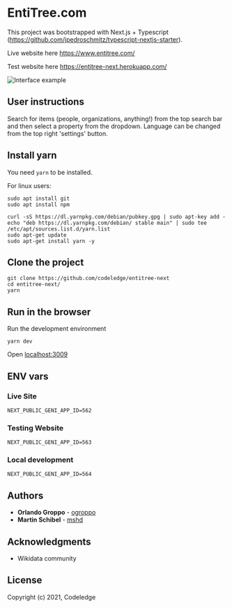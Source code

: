 # EntiTree.com

This project was bootstrapped with Next.js + Typescript (https://github.com/jpedroschmitz/typescript-nextjs-starter).

Live website here https://www.entitree.com/

Test website here https://entitree-next.herokuapp.com/

![Interface example](https://github.com/codeledge/entitree-next/blob/main/public/examples/interface.png)

## User instructions

Search for items (people, organizations, anything!) from the top search bar and then select a property from the dropdown.
Language can be changed from the top right 'settings' button.

## Install yarn

You need `yarn` to be installed.

For linux users:

```
sudo apt install git
sudo apt install npm

curl -sS https://dl.yarnpkg.com/debian/pubkey.gpg | sudo apt-key add -
echo "deb https://dl.yarnpkg.com/debian/ stable main" | sudo tee /etc/apt/sources.list.d/yarn.list
sudo apt-get update
sudo apt-get install yarn -y
```

## Clone the project

```
git clone https://github.com/codeledge/entitree-next
cd entitree-next/
yarn
```

## Run in the browser

Run the development environment

```
yarn dev
```

Open [localhost:3009](http://localhost:3009/)

## ENV vars

### Live Site

```
NEXT_PUBLIC_GENI_APP_ID=562
```

### Testing Website

```
NEXT_PUBLIC_GENI_APP_ID=563
```

### Local development

```
NEXT_PUBLIC_GENI_APP_ID=564
```

## Authors

- **Orlando Groppo** - [ogroppo](https://github.com/ogroppo)
- **Martin Schibel** - [mshd](https://github.com/mshd)

## Acknowledgments

- Wikidata community

## License

Copyright (c) 2021, Codeledge
